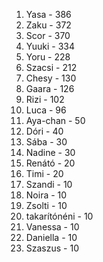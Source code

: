 1. Yasa - 386
2. Zaku - 372
3. Scor - 370
4. Yuuki - 334
5. Yoru - 228
6. Szacsi - 212
7. Chesy - 130
8. Gaara - 126
9. Rizi - 102
10. Luca - 96
11. Aya-chan - 50
12. Dóri - 40
13. Sába - 30
13. Nadine - 30
14. Renátó - 20
14. Timi - 20
15. Szandi - 10
15. Noira - 10
15. Zsolti - 10
15. takarítónéni - 10
15. Vanessa - 10
15. Daniella - 10
15. Szaszus - 10
